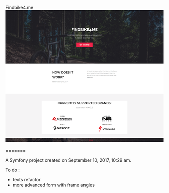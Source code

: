 Findbike4.me
![alt text](https://github.com/KuNman/FB4.me/blob/master/screencapture-findbike4-me-1506639154759.png)

=======

A Symfony project created on September 10, 2017, 10:29 am.

To do :
- texts refactor
- more advanced form with frame angles
